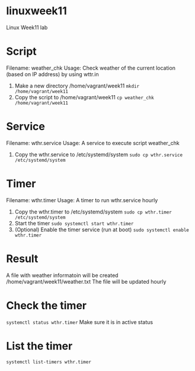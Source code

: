 # linuxweek11
Linux Week11 lab

# Script 
Filename: weather_chk
Usage: Check weather of the current location (based on IP address) by using wttr.in

1. Make a new directory /home/vagrant/week11
`mkdir /home/vagrant/week11`
2. Copy the script to /home/vagrant/week11
`cp weather_chk /home/vagrant/week11`


# Service
Filename: wthr.service
Usage: A service to execute script weather_chk

1. Copy the wthr.service to /etc/systemd/system
`sudo cp wthr.service /etc/systemd/system`


# Timer
Filename: wthr.timer
Usage: A timer to run wthr.service hourly

1. Copy the wthr.timer to /etc/systemd/system
`sudo cp wthr.timer /etc/systemd/system`
2. Start the timer
`sudo systemctl start wthr.timer`
3. (Optional) Enable the timer service (run at boot)
`sudo systemctl enable wthr.timer`


# Result
A file with weather informatoin will be created /home/vagrant/week11/weather.txt
The file will be updated hourly




# Check the timer
`systemctl status wthr.timer`
Make sure it is in active status

# List the timer
`systemctl list-timers wthr.timer`


